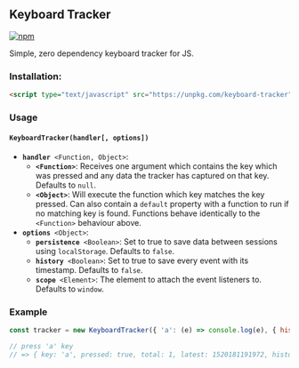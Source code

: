 ## Keyboard Tracker
[![npm](https://img.shields.io/npm/v/keyboard-tracker.svg)](https://www.npmjs.com/package/keyboard-tracker)

Simple, zero dependency keyboard tracker for JS.


### Installation:

``` html
<script type="text/javascript" src="https://unpkg.com/keyboard-tracker"></script>
```

### Usage

#### `KeyboardTracker(handler[, options])`

 - **`handler`**` <Function, Object>`:
   - **`<Function>`**: Receives one argument which contains the key which was pressed and any data the tracker has captured on that key. Defaults to `null`.
   - **`<Object>`**: Will execute the function which key matches the key pressed. Can also contain a `default` property with a function to run if no matching key is found. Functions behave identically to the `<Function>` behaviour above.
 - **`options`**` <Object>`:
   - **`persistence`**` <Boolean>`: Set to true to save data between sessions using `localStorage`. Defaults to `false`.
   - **`history`**` <Boolean>`: Set to true to save every event with its timestamp. Defaults to `false`.
   - **`scope`**` <Element>`: The element to attach the event listeners to. Defaults to `window`.
   
### Example

```js
const tracker = new KeyboardTracker({ 'a': (e) => console.log(e), { history: true })

// press 'a' key
// => { key: 'a', pressed: true, total: 1, latest: 1520181191972, history: [{ state: 'down', timestamp: 1520181191972 }]}
```
